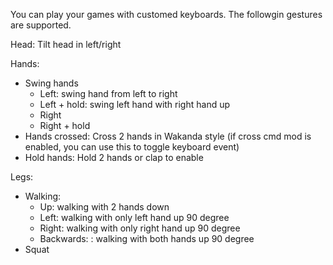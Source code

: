 You can play your games with customed keyboards. The followgin gestures are supported.

Head:
  Tilt head in left/right

Hands:
- Swing hands
  - Left: swing hand from left to right
  - Left + hold: swing left hand with right hand up
  - Right
  - Right + hold
- Hands crossed: Cross 2 hands in Wakanda style (if cross cmd mod is enabled, you can use this to toggle keyboard event)
- Hold hands: Hold 2 hands or clap to enable

Legs:

- Walking:
  - Up: walking with 2 hands down
  - Left: walking with only left hand up 90 degree
  - Right: walking with only right hand up 90 degree
  - Backwards: : walking with both hands up 90 degree
- Squat




